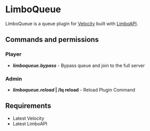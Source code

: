 # LimboQueue

LimboQueue is a queue plugin for [Velocity](https://velocitypowered.com) built with [LimboAPI](https://github.com/elytrium/limboapi).

## Commands and permissions
### Player
- ***limboqueue.bypass*** - Bypass queue and join to the full server
### Admin
- ***limboqueue.reload* | /lq reload** - Reload Plugin Command
## Requirements
<ul>
	<li>Latest Velocity</li>
	<li>Latest LimboAPI</li>
</ul>
